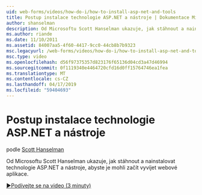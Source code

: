 ```yaml
---
uid: web-forms/videos/how-do-i/how-to-install-asp-net-and-tools
title: Postup instalace technologie ASP.NET a nástroje | Dokumentace Microsoftu
author: shanselman
description: Od Microsoftu Scott Hanselman ukazuje, jak stáhnout a nainstalovat technologie ASP.NET a nástroje, abyste je mohli začít vyvíjet webové aplikace.
ms.author: riande
ms.date: 11/10/2011
ms.assetid: 84007aa5-4f60-4417-9cc0-44cb8b7b9323
msc.legacyurl: /web-forms/videos/how-do-i/how-to-install-asp-net-and-tools
msc.type: video
ms.openlocfilehash: d56f97375357d823176f65136d04cd3a47d46994
ms.sourcegitcommit: 0f1119340e4464720cfd16d0ff15764746ea1fea
ms.translationtype: MT
ms.contentlocale: cs-CZ
ms.lasthandoff: 04/17/2019
ms.locfileid: "59404693"
---
```

# <a name="how-to-install-aspnet-and-tools"></a>Postup instalace technologie ASP.NET a nástroje

podle [Scott Hanselman](https://github.com/shanselman)

Od Microsoftu Scott Hanselman ukazuje, jak stáhnout a nainstalovat technologie ASP.NET a nástroje, abyste je mohli začít vyvíjet webové aplikace.

[&#9654;Podívejte se na video (3 minuty)](https://channel9.msdn.com/Blogs/ASP-NET-Site-Videos/how-to-install-asp-net-and-tools)
